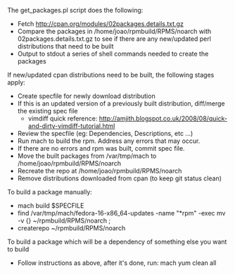 The get_packages.pl script does the following:

  - Fetch http://cpan.org/modules/02packages.details.txt.gz
  - Compare the packages in /home/joao/rpmbuild/RPMS/noarch with 02packages.details.txt.gz to see if there are any new/updated perl distributions that need to be built
  - Output to stdout a series of shell commands needed to create the packages


If new/updated cpan distributions need to be built, the following stages apply:

  - Create specfile for newly download distribution
  - If this is an updated version of a previously built distribution, diff/merge the existing spec file
    - vimdiff quick reference: http://amjith.blogspot.co.uk/2008/08/quick-and-dirty-vimdiff-tutorial.html
  - Review the specfile (eg: Dependencies, Descriptions, etc ...)
  - Run mach to build the rpm. Address any errors that may occur.
  - If there are no errors and rpm was built, commit spec file.
  - Move the built packages from /var/tmp/mach to /home/joao/rpmbuild/RPMS/noarch
  - Recreate the repo at /home/joao/rpmbuild/RPMS/noarch
  - Remove distributions downloaded from cpan (to keep git status clean)

To build a package manually:
  - mach build $SPECFILE
  - find /var/tmp/mach/fedora-16-x86_64-updates -name "*rpm" -exec mv -v {} ~/rpmbuild/RPMS/noarch \;
  - createrepo ~/rpmbuild/RPMS/noarch


To build a package which will be a dependency of something else you want to build
  - Follow instructions as above, after it's done, run: mach yum clean all
